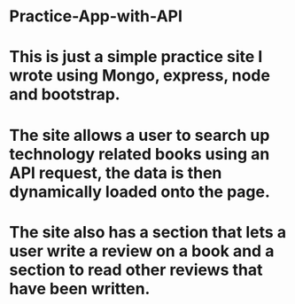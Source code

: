 # Practice-App-with-API
# This is just a simple practice site I wrote using Mongo, express, node and bootstrap. 
# The site allows a user to search up technology related books using an API request, the data is then dynamically loaded onto the page.
# The site also has a section that lets a user write a review on a book and a section to read other reviews that have been written.

